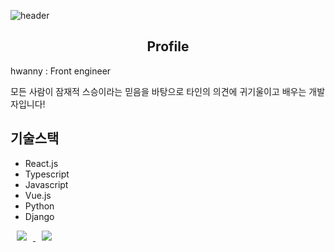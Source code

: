 
![header](https://capsule-render.vercel.app/api?type=waving&color=auto&height=300&section=header&text=hwanny7&fontSize=80)

<h2 align='center'> Profile </h2



hwanny : Front engineer

모든 사람이 잠재적 스승이라는 믿음을 바탕으로 타인의 의견에 귀기울이고 배우는 개발자입니다!

## 기술스택

- React.js
- Typescript
- Javascript
- Vue.js
- Python
- Django
    
<a href="https://www.naver.com/">
    <img 
        src="http://img.shields.io/badge/-Instagram-black?style=flat&logo=Instagram&link=https://www.naver.com//"
        style="height : auto; margin-left : 10px; margin-right : 10px;"/>
</a>
<a href="https://www.naver.com/">
    <img 
        src="http://img.shields.io/badge/-Tech%20Blog-655ced?style=flat&logo=github&link=https://www.naver.com/"
        style="height : auto; margin-left : 10px; margin-right : 10px;"/>
</a>
